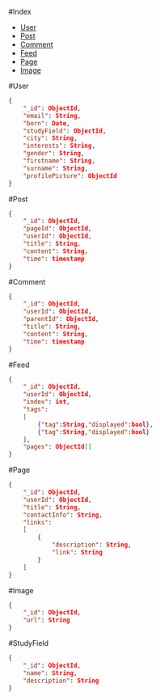 #Index
* [User](#user)
* [Post](#post)
* [Comment](#comment)
* [Feed](#feed)
* [Page](#page)
* [Image](#image)

#User
```json
{
    "_id": ObjectId,
    "email": String,
    "born": Date,
    "studyField": ObjectId,
    "city": String,
    "interests": String,
    "gender": String,
    "firstname": String,
    "surname": String,
    "profilePicture": ObjectId
}
```

#Post
```json
{
    "_id": ObjectId,
    "pageId": ObjectId,
    "userId": ObjectId,
    "title": String,
    "content": String,
    "time": timestamp
}
```

#Comment
```json
{
    "_id": ObjectId,
    "userId": ObjectId,
    "parentId": ObjectId,
    "title": String,
    "content": String,
    "time": timestamp
}
```

#Feed
```json
{
    "_id": ObjectId,
    "userId": ObjectId,
    "index": int,
    "tags":
    [
        {"tag":String,"displayed":bool},
        {"tag":String,"displayed":bool}
    ],
    "pages": ObjectId[]
}
```

#Page
```json
{
    "_id": ObjectId,
    "userId": ObjectId,
    "title": String,
    "contactInfo": String,
    "links":
    [
        {
            "description": String,
            "link": String
        }
    ]
}
```

#Image
```json
{
    "_id": ObjectId,
    "url": String
}
```

#StudyField
```json
{
    "_id": ObjectId,
    "name": String,
    "description": String
}
```

